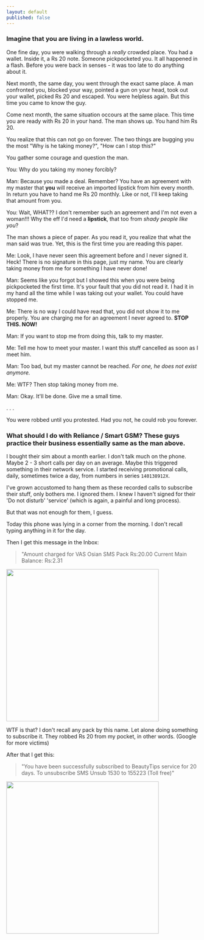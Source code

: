 ```yaml
---
layout: default
published: false
---
```


### Imagine that you are living in a lawless world. 

One fine day, you were walking through a *really* crowded place. You had a wallet. Inside it, a Rs 20 note. Someone pickpocketed you. It all happened in a flash. Before you were back in senses - it was too late to do anything about it.

Next month, the same day, you went through the exact same place. A man confronted you, blocked your way, pointed a gun on your head, took out your wallet, picked Rs 20 and escaped. You were helpless again. But this time you came to know the guy.

Come next month, the same situation occours at the same place. This time you are ready with Rs 20 in your hand. The man shows up. You hand him Rs 20.

You realize that this can not go on forever. The two things are bugging you the most  "Why is he taking money?", "How can I stop this?" 

You gather some courage and question the man.

You: Why do you taking my money forcibly?

Man: Because you made a deal. Remember? You have an agreement with my master that **you** will receive an imported lipstick from him every month. In return you have to hand me Rs 20 monthly. Like or not, I'll keep taking that amount from you.

You: Wait, WHAT?? I don't remember such an agreement and I'm not even a woman!!! Why the eff I'd need a **lipstick**, that too from *shady people like you*?

The man shows a piece of paper. As you read it, you realize that what the man said was true. Yet, this is the first time you are reading this paper.

Me: Look, I have never seen this agreement before and I never signed it. Heck! There is no signature in this page, just my name. You are clearly taking money from me for something I have never done!

Man: Seems like you forgot but I showed this when you were being pickpocketed the first time. It's your fault that you did not read it. I had it in my hand all the time while I was taking out your wallet. You could have stopped me.

Me: There is no way I could have read that, you did not show it to me properly. You are charging me for an agreement I never agreed to. **STOP THIS. NOW!**

Man: If you want to stop me from doing this, talk to my master.

Me: Tell me how to meet your master. I want this stuff cancelled as soon as I meet him.

Man: Too bad, but my master cannot be reached. *For one, he does not exist anymore.*

Me: WTF? Then stop taking money from me. 

Man: Okay. It'll be done. Give me a small time.

.
.
.

You were robbed until you protested. Had you not, he could rob you forever. 

### What should I do with Reliance / Smart GSM? These guys practice their business essentially same as the man above.

I bought their sim about a month earlier. I don't talk much on the phone. Maybe 2 - 3 short calls per day on an average. Maybe this triggered something in their network service. I started receiving promotional calls, daily, sometimes twice a day, from numbers in series `140138912X`. 

I've grown accustomed to hang them as these recorded calls to subscribe their stuff, only bothers me. I ignored them. I knew I haven't signed for their 'Do not disturb' 'service' (which is again, a painful and long process).

But that was not enough for them, I guess.

Today this phone was lying in a corner from the morning. I don't recall typing anything  in it for the day.

Then I get this message in the Inbox: 

> "Amount charged for VAS Osian SMS Pack Rs:20.00 Current Main Balance: Rs:2.31
<img src="http://i.imgur.com/b2ps24I.jpg" width="400" />

WTF is that? I don't recall any pack by this name. Let alone doing something to subscribe it. They robbed Rs 20 from my pocket, in other words. (Google for more victims)

After that I get this: 

> "You have been successfully subscribed to BeautyTips service for 20 days. To unsubscribe SMS Unsub 1530 to 155223 (Toll free)"
<img src="http://i.imgur.com/QI7BZuK.jpg" width="400" />


